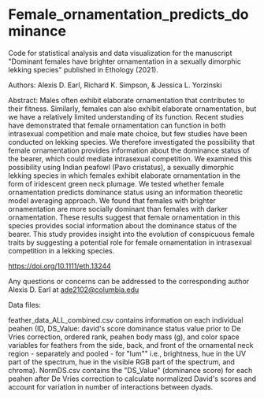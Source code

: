 # Female_ornamentation_predicts_dominance
Code for statistical analysis and data visualization for the manuscript "Dominant females have brighter ornamentation in a sexually dimorphic lekking species" published in Ethology (2021).

Authors: Alexis D. Earl, Richard K. Simpson, & Jessica L. Yorzinski

Abstract: 
Males often exhibit elaborate ornamentation that contributes to their fitness. Similarly, females can also exhibit elaborate ornamentation, but we have a relatively limited understanding of its function. Recent studies have demonstrated that female ornamentation can function in both intrasexual competition and male mate choice, but few studies have been conducted on lekking species. We therefore investigated the possibility that female ornamentation provides information about the dominance status of the bearer, which could mediate intrasexual competition. We examined this possibility using Indian peafowl (Pavo cristatus), a sexually dimorphic lekking species in which females exhibit elaborate ornamentation in the form of iridescent green neck plumage. We tested whether female ornamentation predicts dominance status using an information theoretic model averaging approach. We found that females with brighter ornamentation are more socially dominant than females with darker ornamentation. These results suggest that female ornamentation in this species provides social information about the dominance status of the bearer. This study provides insight into the evolution of conspicuous female traits by suggesting a potential role for female ornamentation in intrasexual competition in a lekking species.

https://doi.org/10.1111/eth.13244

Any questions or concerns can be addressed to the corresponding author Alexis D. Earl at ade2102@columbia.edu

Data files:

feather_data_ALL_combined.csv contains information on each individual peahen (ID, DS_Value: david's score dominance status value prior to De Vries correction, ordered rank, peahen body mass (g), and color space variables for feathers from the side, back, and front of the ornamental neck region - separately and pooled - for "lum"" i.e., brightness, hue in the UV part of the spectrum, hue in the visible RGB part of the spectrum, and chroma).
NormDS.csv contains the "DS_Value" (dominance score) for each peahen after De Vries correction to calculate normalized David's scores and account for variation in number of interactions between dyads.
